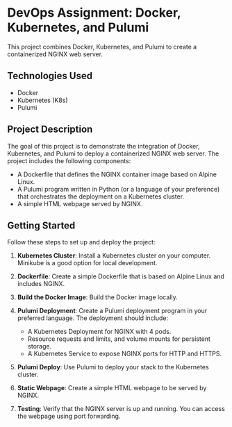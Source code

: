# DevOps Assignment: Docker, Kubernetes, and Pulumi

This project combines Docker, Kubernetes, and Pulumi to create a containerized NGINX web server.

## Technologies Used

- Docker
- Kubernetes (K8s)
- Pulumi

## Project Description

The goal of this project is to demonstrate the integration of Docker, Kubernetes, and Pulumi to deploy a containerized NGINX web server. The project includes the following components:

- A Dockerfile that defines the NGINX container image based on Alpine Linux.
- A Pulumi program written in Python (or a language of your preference) that orchestrates the deployment on a Kubernetes cluster.
- A simple HTML webpage served by NGINX.

## Getting Started

Follow these steps to set up and deploy the project:

1. **Kubernetes Cluster**: Install a Kubernetes cluster on your computer. Minikube is a good option for local development.

2. **Dockerfile**: Create a simple Dockerfile that is based on Alpine Linux and includes NGINX.

3. **Build the Docker Image**: Build the Docker image locally.

4. **Pulumi Deployment**: Create a Pulumi deployment program in your preferred language. The deployment should include:
   - A Kubernetes Deployment for NGINX with 4 pods.
   - Resource requests and limits, and volume mounts for persistent storage.
   - A Kubernetes Service to expose NGINX ports for HTTP and HTTPS.

5. **Pulumi Deploy**: Use Pulumi to deploy your stack to the Kubernetes cluster.

6. **Static Webpage**: Create a simple HTML webpage to be served by NGINX.

7. **Testing**: Verify that the NGINX server is up and running. You can access the webpage using port forwarding.






